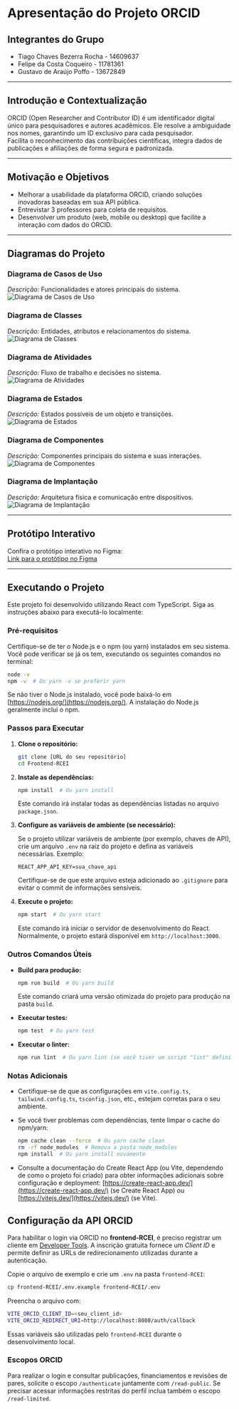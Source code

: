 # Apresentação do Projeto ORCID

## Integrantes do Grupo
- Tiago Chaves Bezerra Rocha - 14609637
- Felipe da Costa Coqueiro - 11781361
- Gustavo de Araújo Poffo - 13672849

---

## Introdução e Contextualização
ORCID (Open Researcher and Contributor ID) é um identificador digital único para pesquisadores e autores acadêmicos. Ele resolve a ambiguidade nos nomes, garantindo um ID exclusivo para cada pesquisador.  
Facilita o reconhecimento das contribuições científicas, integra dados de publicações e afiliações de forma segura e padronizada.

---

## Motivação e Objetivos
- Melhorar a usabilidade da plataforma ORCID, criando soluções inovadoras baseadas em sua API pública.
- Entrevistar 3 professores para coleta de requisitos.
- Desenvolver um produto (web, mobile ou desktop) que facilite a interação com dados do ORCID.

---

## Diagramas do Projeto

### Diagrama de Casos de Uso  
_Descrição:_ Funcionalidades e atores principais do sistema.  
![Diagrama de Casos de Uso](./Documents/diagrama_casosDeUso.png)  

### Diagrama de Classes  
_Descrição:_ Entidades, atributos e relacionamentos do sistema.  
![Diagrama de Classes](./Documents/diagrama_classes.png)  

### Diagrama de Atividades  
_Descrição:_ Fluxo de trabalho e decisões no sistema.  
![Diagrama de Atividades](./Documents/diagrama_atividades.png)  

### Diagrama de Estados  
_Descrição:_ Estados possíveis de um objeto e transições.  
![Diagrama de Estados](./Documents/diagrama_estados.png)  

### Diagrama de Componentes  
_Descrição:_ Componentes principais do sistema e suas interações.  
![Diagrama de Componentes](./Documents/diagrama_componentes.png)  

### Diagrama de Implantação  
_Descrição:_ Arquitetura física e comunicação entre dispositivos.  
![Diagrama de Implantação](./Documents/diagrama_implantacao.png)  

---

## Protótipo Interativo  
Confira o protótipo interativo no Figma:  
[Link para o protótipo no Figma](https://www.figma.com/design/zdev5naDktoL9UD3H1XAqw/RCEI-Versao-1.0.0?node-id=1-4&t=VZS7WbodEZNPjjQg-0)

---

## Executando o Projeto

Este projeto foi desenvolvido utilizando React com TypeScript.  Siga as instruções abaixo para executá-lo localmente:

### Pré-requisitos

Certifique-se de ter o Node.js e o npm (ou yarn) instalados em seu sistema.  Você pode verificar se já os tem, executando os seguintes comandos no terminal:

```bash
node -v
npm -v  # Ou yarn -v se preferir yarn
```

Se não tiver o Node.js instalado, você pode baixá-lo em [https://nodejs.org/](https://nodejs.org/).  A instalação do Node.js geralmente inclui o npm.

### Passos para Executar

1.  **Clone o repositório:**

    ```bash
    git clone [URL do seu repositório]
    cd Frontend-RCEI
    ```

2.  **Instale as dependências:**

    ```bash
    npm install  # Ou yarn install
    ```
    Este comando irá instalar todas as dependências listadas no arquivo `package.json`.

3.  **Configure as variáveis de ambiente (se necessário):**

    Se o projeto utilizar variáveis de ambiente (por exemplo, chaves de API), crie um arquivo `.env` na raiz do projeto e defina as variáveis necessárias.  Exemplo:

    ```
    REACT_APP_API_KEY=sua_chave_api
    ```

    Certifique-se de que este arquivo esteja adicionado ao `.gitignore` para evitar o commit de informações sensíveis.

4.  **Execute o projeto:**

    ```bash
    npm start  # Ou yarn start
    ```

    Este comando irá iniciar o servidor de desenvolvimento do React.  Normalmente, o projeto estará disponível em `http://localhost:3000`.

### Outros Comandos Úteis

*   **Build para produção:**

    ```bash
    npm run build  # Ou yarn build
    ```
    Este comando criará uma versão otimizada do projeto para produção na pasta `build`.

*   **Executar testes:**

    ```bash
    npm test  # Ou yarn test
    ```

*   **Executar o linter:**

    ```bash
    npm run lint  # Ou yarn lint (se você tiver um script "lint" definido no package.json)
    ```

### Notas Adicionais

*   Certifique-se de que as configurações em `vite.config.ts`, `tailwind.config.ts`, `tsconfig.json`, etc., estejam corretas para o seu ambiente.
*   Se você tiver problemas com dependências, tente limpar o cache do npm/yarn:

    ```bash
    npm cache clean --force  # Ou yarn cache clean
    rm -rf node_modules  # Remova a pasta node_modules
    npm install  # Ou yarn install novamente
    ```

*   Consulte a documentação do Create React App (ou Vite, dependendo de como o projeto foi criado) para obter informações adicionais sobre configuração e deployment: [https://create-react-app.dev/](https://create-react-app.dev/) (se Create React App) ou [https://vitejs.dev/](https://vitejs.dev/) (se Vite).


## Configuração da API ORCID

Para habilitar o login via ORCID no **frontend-RCEI**, é preciso registrar um cliente em [Developer Tools](https://orcid.org/developer-tools). A inscrição gratuita fornece um *Client ID* e permite definir as URLs de redirecionamento utilizadas durante a autenticação.

Copie o arquivo de exemplo e crie um `.env` na pasta `frontend-RCEI`:

```bash
cp frontend-RCEI/.env.example frontend-RCEI/.env
```

Preencha o arquivo com:

```bash
VITE_ORCID_CLIENT_ID=<seu_client_id>
VITE_ORCID_REDIRECT_URI=http://localhost:8080/auth/callback
```

Essas variáveis são utilizadas pelo `frontend-RCEI` durante o desenvolvimento local.

### Escopos ORCID

Para realizar o login e consultar publicações, financiamentos e revisões de pares,
solicite o escopo `/authenticate` juntamente com `/read-public`.
Se precisar acessar informações restritas do perfil inclua também o escopo
`/read-limited`.
